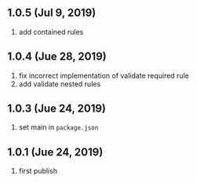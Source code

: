 ## 1.0.5 (Jul 9, 2019)

1. add contained rules

## 1.0.4 (Jue 28, 2019)

1. fix incorrect implementation of validate required rule
2. add validate nested rules

## 1.0.3 (Jue 24, 2019)

1. set main in `package.json`

## 1.0.1 (Jue 24, 2019)

1. first publish
